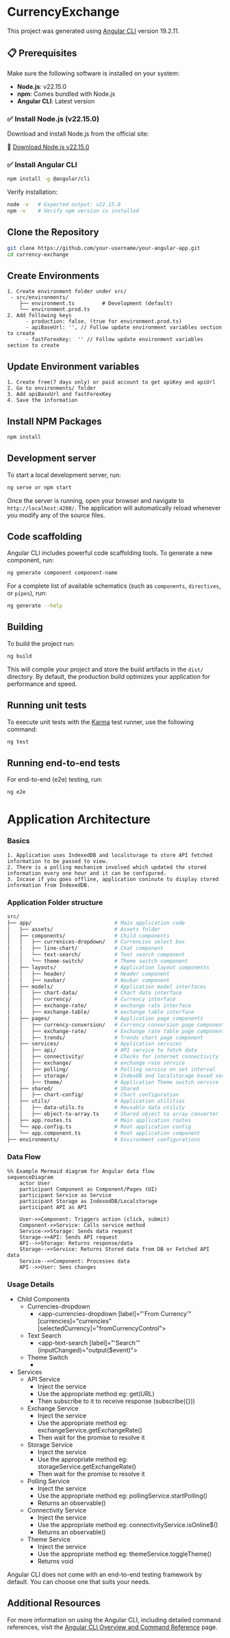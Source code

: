 # CurrencyExchange

This project was generated using [Angular CLI](https://github.com/angular/angular-cli) version 19.2.11.

## 📋 Prerequisites

Make sure the following software is installed on your system:

- **Node.js**: v22.15.0  
- **npm**: Comes bundled with Node.js  
- **Angular CLI**: Latest version

### ✅ Install Node.js (v22.15.0)

Download and install Node.js from the official site:

🔗 [Download Node.js v22.15.0](https://nodejs.org/dist/v22.15.0/)

### ✅ Install Angular CLI
```bash
npm install -g @angular/cli
```

Verify installation:

```bash
node -v   # Expected output: v22.15.0
npm -v    # Verify npm version is installed
```

## Clone the Repository

```bash
git clone https://github.com/your-username/your-angular-app.git
cd currency-exchange
```


## Create Environments

```
1. Create environment folder under src/
 - src/environments/
    ├── environment.ts         # Development (default)
    └── environment.prod.ts 
2. Add following keys
      - production: false, (true for environment.prod.ts)
      - apiBaseUrl: '', // Follow update environment variables section to create
      - fastForexKey:  '' // Follow update environment variables section to create
```

## Update Environment variables

```text
1. Create free(7 days only) or paid account to get apiKey and apiUrl
2. Go to environments/ folder
3. Add apiBaseUrl and fastForexKey
4. Save the information
```

## Install NPM Packages

```bash
npm install
```

## Development server

To start a local development server, run:

```bash
ng serve or npm start
```

Once the server is running, open your browser and navigate to `http://localhost:4200/`. The application will automatically reload whenever you modify any of the source files.

## Code scaffolding

Angular CLI includes powerful code scaffolding tools. To generate a new component, run:

```bash
ng generate component component-name
```

For a complete list of available schematics (such as `components`, `directives`, or `pipes`), run:

```bash
ng generate --help
```

## Building

To build the project run:

```bash
ng build
```

This will compile your project and store the build artifacts in the `dist/` directory. By default, the production build optimizes your application for performance and speed.

## Running unit tests

To execute unit tests with the [Karma](https://karma-runner.github.io) test runner, use the following command:

```bash
ng test
```

## Running end-to-end tests

For end-to-end (e2e) testing, run:

```bash
ng e2e
```

# Application Architecture

### Basics

```test
1. Application uses IndexedDB and localstorage to store API fetched information to be passed to view. 
2. There is a polling mechanism involved which updated the stored information every one hour and it can be configured.
3. Incase if you goes offline, application coninute to display stored information from IndexedDB.

```

### Application Folder structure

```bash
src/
├── app/                           # Main application code
│   ├── assets/                    # Assets folder
│   ├── components/                # Child components
│   │   ├── currenices-dropdown/   # Currencies select box
│   │   ├── line-chart/            # Chat component
│   │   └── text-search/           # Text search component
│   │   └── theme-switch/          # Theme switch component
│   ├── layouts/                   # Application layout components
│   │   ├── header/                # Header component
│   │   ├── navbar/                # Navbar component
│   ├── models/                    # Application model interfaces
│   │   ├── chart-data/            # Chart data interface
│   │   ├── currency/              # Currency interface
│   │   ├── exchange-rate/         # exchange rate interface
│   │   ├── exchange-table/        # exchange table interface
│   ├── pages/                     # Application page components
│   │   ├── currency-conversion/   # Currency conversion page component
│   │   ├── exchange-rate/         # Exchange rate table page component
│   │   ├── trends/                # Trends chart page component
│   ├── services/                  # Application services
│   │   ├── api/                   # API service to fetch data
│   │   ├── connectivity/          # Checks for internet connectivity
│   │   ├── exchange/              # exchange rate service
│   │   ├── polling/               # Polling service on set interval
│   │   ├── storage/               # IndexDB and localstorage based service
│   │   ├── theme/                 # Application Theme switch service
│   ├── shared/                    # Shared
│   │   ├── chart-config/          # Chart configuration
│   ├── utils/                     # Application utilities
│   │   ├── data-utils.ts          # Reusable data utility
│   │   ├── object-to-array.ts     # Shared object to array converter
│   ├── app.routes.ts              # Main application routes
│   └── app.config.ts              # Root application config
│   └── app.component.ts           # Root application component
├── environments/                  # Environment configurations
```


###  Data Flow

```mermaid
%% Example Mermaid diagram for Angular data flow
sequenceDiagram
    actor User
    participant Component as Component/Pages (UI)
    participant Service as Service
    participant Storage as IndexedDB/Localstorage
    participant API as API

    User->>Component: Triggers action (click, submit)
    Component->>Service: Calls service method
    Service->>Storage: Sends data request
    Storage->>API: Sends API request
    API-->>Storage: Returns response/data
    Storage-->>Service: Returns Stored data from DB or Fetched API data
    Service-->>Component: Processes data
    API-->>User: Sees changes
```

### Usage Details

- Child Components
  - Currencies-dropdown
    - <app-currencies-dropdown [label]="'From Currency'" [currencies]="currencies" [selectedCurrency]="fromCurrencyControl">
        </app-currencies-dropdown>
  - Text Search
    - <app-text-search [label]="'Search'" (inputChanged)="output($event)"></app-text-search>
  - Theme Switch
    - <app-theme-switch></app-theme-switch>
- Services
  - API Service
    - Inject the service
    - Use the appropriate method eg: get(URL)
    - Then subscribe to it to receive response (subscribe({}))
  - Exchange Service
    - Inject the service
    - Use the appropriate method eg: exchangeService.getExchangeRate()
    - Then wait for the promise to resolve it
  - Storage Service
    - Inject the service
    - Use the appropriate method eg: storageService.getExchangeRate()
    - Then wait for the promise to resolve it
  - Polling Service
    - Inject the service
    - Use the appropriate method eg: pollingService.startPolling()
    - Returns an observable()
  - Connectivity Service
    - Inject the service
    - Use the appropriate method eg: connectivityService.isOnline$()
    - Returns an observable()
  - Theme Service
    - Inject the service
    - Use the appropriate method eg: themeService.toggleTheme()
    - Returns void


Angular CLI does not come with an end-to-end testing framework by default. You can choose one that suits your needs.

## Additional Resources

For more information on using the Angular CLI, including detailed command references, visit the [Angular CLI Overview and Command Reference](https://angular.dev/tools/cli) page.
